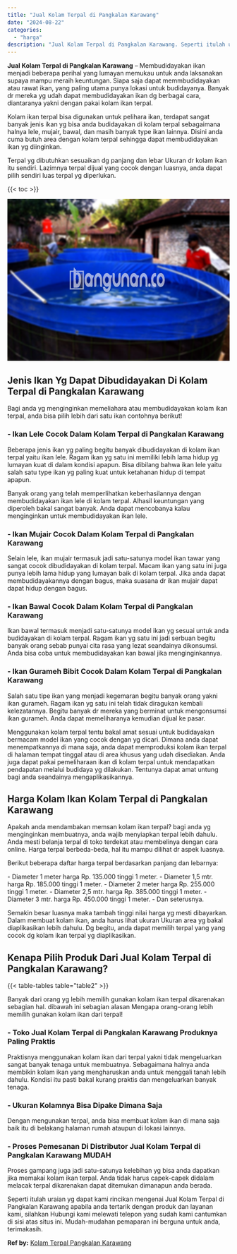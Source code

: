```yaml
---
title: "Jual Kolam Terpal di Pangkalan Karawang"
date: "2024-08-22"
categories: 
  - "harga"
description: "Jual Kolam Terpal di Pangkalan Karawang. Seperti itulah uraian yg dapat kami rincikan mengenai Jual Kolam Terpal di Pangkalan Karawang apabila anda tertarik..."
---
```


**Jual Kolam Terpal di Pangkalan Karawang** – Membudidayakan ikan menjadi beberapa perihal yang lumayan memukau untuk anda laksanakan supaya mampu meraih keuntungan. Siapa saja dapat memmbudidayakan atau rawat ikan, yang paling utama punya lokasi untuk budidayanya. Banyak dr mereka yg udah dapat membudidayakan ikan dg berbagai cara, diantaranya yakni dengan pakai kolam ikan terpal.

Kolam ikan terpal bisa digunakan untuk pelihara ikan, terdapat sangat banyak jenis ikan yg bisa anda budidayakan di kolam terpal sebagaimana halnya lele, mujair, bawal, dan masih banyak type ikan lainnya. Disini anda cuma butuh area dengan kolam terpal sehingga dapat membudidayakan ikan yg diinginkan.

Terpal yg dibutuhkan sesuaikan dg panjang dan lebar Ukuran dr kolam ikan itu sendiri. Lazimnya terpal dijual yang cocok dengan luasnya, anda dapat pilih sendiri luas terpal yg diperlukan.

{{< toc >}}

![Jual Kolam Terpal di Pangkalan Karawang](/images/jual-kolam-terpal-38.png)

## Jenis Ikan Yg Dapat Dibudidayakan Di Kolam Terpal di Pangkalan Karawang

Bagi anda yg menginginkan memeliahara atau membudidayakan kolam ikan terpal, anda bisa pilih lebih dari satu ikan contohnya berikut!

### \- Ikan Lele Cocok Dalam Kolam Terpal di Pangkalan Karawang

Beberapa jenis ikan yg paling begitu banyak dibudidayakan di kolam ikan terpal yaitu ikan lele. Ragam ikan yg satu ini memiliki lebih lama hidup yg lumayan kuat di dalam kondisi apapun. Bisa dibilang bahwa ikan lele yaitu salah satu type ikan yg paling kuat untuk ketahanan hidup di tempat apapun.

Banyak orang yang telah memperlihatkan keberhasilannya dengan membudidayakan ikan lele di kolam terpal. Alhasil keuntungan yang diperoleh bakal sangat banyak. Anda dapat mencobanya kalau menginginkan untuk membudidayakan ikan lele.

### \- Ikan Mujair Cocok Dalam Kolam Terpal di Pangkalan Karawang

Selain lele, ikan mujair termasuk jadi satu-satunya model ikan tawar yang sangat cocok dibudidayakan di kolam terpal. Macam ikan yang satu ini juga punya lebih lama hidup yang lumayan baik di kolam terpal. Jika anda dapat membudidayakannya dengan bagus, maka suasana dr ikan mujair dapat dapat hidup dengan bagus.

### \- Ikan Bawal Cocok Dalam Kolam Terpal di Pangkalan Karawang

Ikan bawal termasuk menjadi satu-satunya model ikan yg sesuai untuk anda budidayakan di kolam terpal. Ragam ikan yg satu ini jadi serbuan begitu banyak orang sebab punyai cita rasa yang lezat seandainya dikonsumsi. Anda bisa coba untuk membudidayakan kan bawal jika menginginkannya.

### \- Ikan Gurameh Bibit Cocok Dalam Kolam Terpal di Pangkalan Karawang

Salah satu tipe ikan yang menjadi kegemaran begitu banyak orang yakni ikan gurameh. Ragam ikan yg satu ini telah tidak diragukan kembali kelezatannya. Begitu banyak dr mereka yang berminat untuk mengonsumsi ikan gurameh. Anda dapat memeliharanya kemudian dijual ke pasar.

Menggunakan kolam terpal tentu bakal amat sesuai untuk budidayakan bermacam model ikan yang cocok dengan yg dicari. Dimana anda dapat menempatkannya di mana saja, anda dapat memproduksi kolam ikan terpal di halaman tempat tinggal atau di area khusus yang udah disediakan. Anda juga dapat pakai pemeliharaan ikan di kolam terpal untuk mendapatkan pendapatan melalui budidaya yg dilakukan. Tentunya dapat amat untung bagi anda seandainya mengaplikasikannya.

## Harga Kolam Ikan Kolam Terpal di Pangkalan Karawang

Apakah anda mendambakan memsan kolam ikan terpal? bagi anda yg menginginkan membuatnya, anda wajib menyiapkan terpal lebih dahulu. Anda mesti belanja terpal di toko terdekat atau membelinya dengan cara online. Harga terpal berbeda-beda, hal itu mampu dilihat dr aspek luasnya.

Berikut beberapa daftar harga terpal berdasarkan panjang dan lebarnya:

\- Diameter 1 meter harga Rp. 135.000 tinggi 1 meter. - Diameter 1,5 mtr. harga Rp. 185.000 tinggi 1 meter. - Diameter 2 meter harga Rp. 255.000 tinggi 1 meter. - Diameter 2,5 mtr. harga Rp. 385.000 tinggi 1 meter. - Diameter 3 mtr. harga Rp. 450.000 tinggi 1 meter. - Dan seterusnya.

Semakin besar luasnya maka tambah tinggi nilai harga yg mesti dibayarkan. Dalam membuat kolam ikan, anda harus lihat ukuran Ukuran area yg bakal diaplikasikan lebih dahulu. Dg begitu, anda dapat memilih terpal yang yang cocok dg kolam ikan terpal yg diaplikasikan.

## Kenapa Pilih Produk Dari Jual Kolam Terpal di Pangkalan Karawang?

{{< table-tables table="table2" >}}

Banyak dari orang yg lebih memilih gunakan kolam ikan terpal dikarenakan sebagian hal. dibawah ini sebagian alasan Mengapa orang-orang lebih memilih gunakan kolam ikan dari terpal!

### \- Toko Jual Kolam Terpal di Pangkalan Karawang Produknya Paling Praktis

Praktisnya menggunakan kolam ikan dari terpal yakni tidak mengeluarkan sangat banyak tenaga untuk membuatnya. Sebagaimana halnya anda membikin kolam ikan yang mengharuskan anda untuk menggali tanah lebih dahulu. Kondisi itu pasti bakal kurang praktis dan mengeluarkan banyak tenaga.

### \- Ukuran Kolamnya Bisa Dipake Dimana Saja

Dengan mengunakan terpal, anda bisa membuat kolam ikan di mana saja baik itu di belakang halaman rumah ataupun di lokasi lainnya.

### \- Proses Pemesanan Di Distributor Jual Kolam Terpal di Pangkalan Karawang MUDAH

Proses gampang juga jadi satu-satunya kelebihan yg bisa anda dapatkan jika memakai kolam ikan terpal. Anda tidak harus capek-capek didalam melacak terpal dikarenakan dapat ditemukan dimanapun anda berada.

Seperti itulah uraian yg dapat kami rincikan mengenai Jual Kolam Terpal di Pangkalan Karawang apabila anda tertarik dengan produk dan layanan kami, silahkan Hubungi kami melewati telepon yang sudah kami cantumkan di sisi atas situs ini. Mudah-mudahan pemaparan ini berguna untuk anda, terimakasih.

**Ref by:** [Kolam Terpal Pangkalan Karawang](https://id.wikipedia.org/wiki/Kolam)
